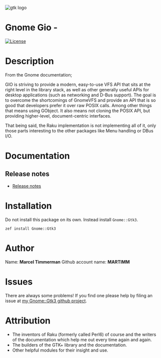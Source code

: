 ![gtk logo][logo]

# Gnome Gio -

[![License](http://martimm.github.io/label/License-label.svg)](http://www.perlfoundation.org/artistic_license_2_0)

# Description

From the Gnome documentation;

GIO is striving to provide a modern, easy-to-use VFS API that sits at the right level in the library stack, as well as other generally useful APIs for desktop applications (such as networking and D-Bus support). The goal is to overcome the shortcomings of GnomeVFS and provide an API that is so good that developers prefer it over raw POSIX calls. Among other things that means using GObject. It also means not cloning the POSIX API, but providing higher-level, document-centric interfaces.

That being said, the Raku implementation is not implementing all of it, only those parts interesting to the other packages like Menu handling or DBus I/O.


# Documentation
## Release notes
* [Release notes][changes]

# Installation
Do not install this package on its own. Instead install `Gnome::Gtk3`.

`zef install Gnome::Gtk3`


# Author

Name: **Marcel Timmerman**
Github account name: **MARTIMM**

# Issues

There are always some problems! If you find one please help by filing an issue at [my Gnome::Gtk3 github project][issues].

# Attribution
* The inventors of Raku (formerly called Perl6) of course and the writers of the documentation which help me out every time again and again.
* The builders of the GTK+ library and the documentation.
* Other helpful modules for their insight and use.

[//]: # (---- [refs] ----------------------------------------------------------)
[changes]: https://github.com/MARTIMM/perl6-gnome-gobject/blob/master/CHANGES.md
[logo]: https://martimm.github.io/perl6-gnome-gtk3/content-docs/images/gtk-perl6.png
[issues]: https://github.com/MARTIMM/perl6-gnome-gtk3/issues
